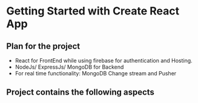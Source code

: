 # Getting Started with Create React App

## Plan for the project
- React for FrontEnd while using firebase for authentication and Hosting.
- NodeJs/ ExpressJs/ MongoDB for Backend
- For real time functionality: MongoDB Change stream and Pusher

## Project contains the following aspects
